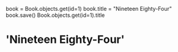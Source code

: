 book = Book.objects.get(id=1)
book.title = "Nineteen Eighty-Four"
book.save()
Book.objects.get(id=1).title
# 'Nineteen Eighty-Four'